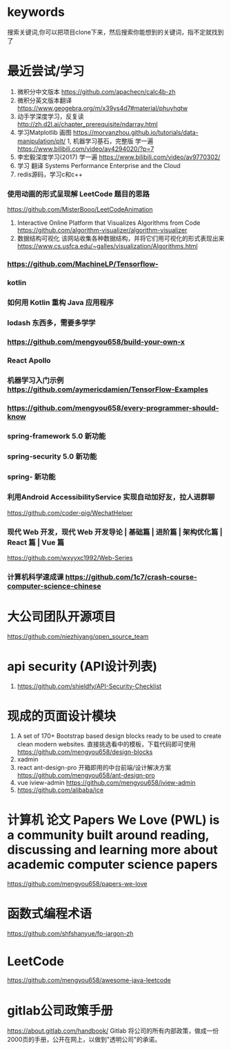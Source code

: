 # keywords
搜索关键词,你可以把项目clone下来，然后搜索你能想到的关键词，指不定就找到了

# 最近尝试/学习

1. 微积分中文版本
https://github.com/apachecn/calc4b-zh
1. 微积分英文版本翻译
https://www.geogebra.org/m/x39ys4d7#material/phuyhqtw
1. 动手学深度学习，反复读
http://zh.d2l.ai/chapter_prerequisite/ndarray.html
1. 学习Matplotlib 画图
https://morvanzhou.github.io/tutorials/data-manipulation/plt/
1, 机器学习基石，完整版 学一遍
https://www.bilibili.com/video/av4294020/?p=7
1. 李宏毅深度学习(2017) 学一遍
https://www.bilibili.com/video/av9770302/
1. 学习 翻译 
Systems Performance Enterprise and the Cloud
1. redis源码，学习c和c++

### 使用动画的形式呈现解 LeetCode 题目的思路
https://github.com/MisterBooo/LeetCodeAnimation
1. Interactive Online Platform that Visualizes Algorithms from Code
https://github.com/algorithm-visualizer/algorithm-visualizer
1. 数据结构可视化 该网站收集各种数据结构，并将它们用可视化的形式表现出来
https://www.cs.usfca.edu/~galles/visualization/Algorithms.html
### https://github.com/MachineLP/Tensorflow-

### kotlin

### 如何用 Kotlin 重构 Java 应用程序

### lodash 东西多，需要多学学

### https://github.com/mengyou658/build-your-own-x

### React Apollo

### 机器学习入门示例 https://github.com/aymericdamien/TensorFlow-Examples

### https://github.com/mengyou658/every-programmer-should-know

### spring-framework 5.0 新功能

### spring-security 5.0 新功能

### spring- 新功能

### 利用Android AccessibilityService 实现自动加好友，拉人进群聊
https://github.com/coder-pig/WechatHelper

### 现代 Web 开发，现代 Web 开发导论 | 基础篇 | 进阶篇 | 架构优化篇 | React 篇 | Vue 篇
https://github.com/wxyyxc1992/Web-Series


### 计算机科学速成课 https://github.com/1c7/crash-course-computer-science-chinese


# 大公司团队开源项目
https://github.com/niezhiyang/open_source_team


# api security (API设计列表)
1. https://github.com/shieldfy/API-Security-Checklist

# 现成的页面设计模块
1. A set of 170+ Bootstrap based design blocks ready to be used to create clean modern websites. 直接挑选看中的模板，下载代码即可使用
https://github.com/mengyou658/design-blocks
1. xadmin
1. react ant-design-pro 开箱即用的中台前端/设计解决方案
https://github.com/mengyou658/ant-design-pro
1. vue iview-admin
https://github.com/mengyou658/iview-admin
1. https://github.com/alibaba/ice


# 计算机 论文 Papers We Love (PWL) is a community built around reading, discussing and learning more about academic computer science papers
https://github.com/mengyou658/papers-we-love


# 函数式编程术语
https://github.com/shfshanyue/fp-jargon-zh


# LeetCode
https://github.com/mengyou658/awesome-java-leetcode

# gitlab公司政策手册
https://about.gitlab.com/handbook/ Gitlab 将公司的所有内部政策，做成一份2000页的手册，公开在网上，以做到"透明公司"的承诺。
